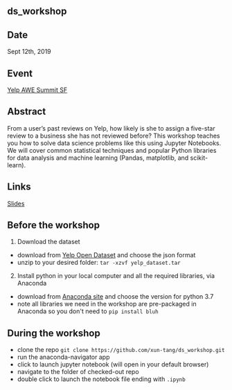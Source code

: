 ## ds_workshop

## Date
Sept 12th, 2019

## Event
[Yelp AWE Summit SF](https://yelpawesummitsf2019.splashthat.com/)

## Abstract
From a user’s past reviews on Yelp, how likely is she to assign a five-star review to a business she has not reviewed before? This workshop teaches you how to solve data science problems like this using Jupyter Notebooks. We will cover common statistical techniques and popular Python libraries for data analysis and machine learning (Pandas, matplotlib, and scikit-learn).

## Links
[Slides](https://docs.google.com/presentation/d/1NDpgfTvjjJbL3NJhERsnRb2BBxBNI6A5jpzFK2Mq4RM/edit)

## Before the workshop
1. Download the dataset
- download from [Yelp Open Dataset](https://www.yelp.com/dataset/) and choose the json format
- unzip to your desired folder: `tar -xzvf yelp_dataset.tar`

2. Install python in your local computer and all the required libraries, via Anaconda
- download from [Anaconda site](https://www.anaconda.com/distribution/#macos) and choose the version for python 3.7
- note all libraries we need in the workshop are pre-packaged in Anaconda so you don't need to `pip install bluh`

## During the workshop
- clone the repo `git clone https://github.com/xun-tang/ds_workshop.git`
- run the anaconda-navigator app
- click to launch jupyter notebook (will open in your default browser)
- navigate to the folder of checked-out repo
- double click to launch the notebook file ending with `.ipynb`

